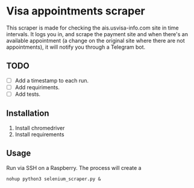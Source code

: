 # Visa appointments scraper
This scraper is made for checking the ais.usvisa-info.com site in time intervals. It logs you in, and scrape the payment site and when there's an available appointment (a change on the original site where there are not appointments), it will notify you through a Telegram bot.

## TODO
- [ ] Add a timestamp to each run.
- [ ] Add requiriments.
- [ ] Add tests.

## Installation
1. Install chromedriver
2. Install requirements

## Usage
Run via SSH on a Raspberry. The process will create a 
```
nohup python3 selenium_scraper.py &
```

